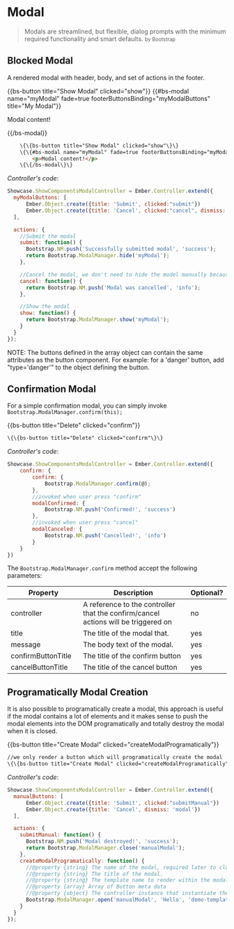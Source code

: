 # Modal

> Modals are streamlined, but flexible, dialog prompts with the minimum required functionality and smart defaults.
<small>by Bootstrap</small>

## Blocked Modal

A rendered modal with header, body, and set of actions in the footer.

<div class="bs-example">
    {{bs-button title="Show Modal" clicked="show"}}
    {{#bs-modal name="myModal" fade=true footerButtonsBinding="myModalButtons" title="My Modal"}}
        <p>Modal content!</p>
    {{/bs-modal}}
</div>

``` html
    \{\{bs-button title="Show Modal" clicked="show"\}\}
    \{\{#bs-modal name="myModal" fade=true footerButtonsBinding="myModalButtons" title="My Modal"\}\}
        <p>Modal content!</p>
    \{\{/bs-modal\}\}
```

_Controller's code_:

``` javascript
Showcase.ShowComponentsModalController = Ember.Controller.extend({
  myModalButtons: [
      Ember.Object.create({title: 'Submit', clicked:"submit"})
      Ember.Object.create({title: 'Cancel', clicked:"cancel", dismiss: 'modal'})
  ],

  actions: {
    //Submit the modal
    submit: function() {
      Bootstrap.NM.push('Successfully submitted modal', 'success');
      return Bootstrap.ModalManager.hide('myModal');
    },

    //Cancel the modal, we don't need to hide the model manually because we set {..., dismiss: 'modal'} on the button meta data
    cancel: function() {
      return Bootstrap.NM.push('Modal was cancelled', 'info');
    },

    //Show the modal
    show: function() {
      return Bootstrap.ModalManager.show('myModal');
    }
  }
});
```
NOTE: The buttons defined in the array object can contain the same attributes as the button component. For example: for a 'danger' button, add "type='danger'" to the object defining the button.


## Confirmation Modal
For a simple confirmation modal, you can simply invoke `Bootstrap.ModalManager.confirm(this);`

<div class="bs-example">
    {{bs-button title="Delete" clicked="confirm"}}
</div>

``` html
\{\{bs-button title="Delete" clicked="confirm"\}\}
```

_Controller's code_:

``` javascript
Showcase.ShowComponentsModalController = Ember.Controller.extend({
    confirm: {
        confirm: {
            Bootstrap.ModalManager.confirm(@);
        },
        //invoked when user press "confirm"
        modalConfirmed: {
            Bootstrap.NM.push('Confirmed!', 'success')
        },
        //invoked when user press "cancel"
        modalCanceled: {
            Bootstrap.NM.push('Cancelled!', 'info')
        }
    }
})
```


The `Bootstrap.ModalManager.confirm` method accept the following parameters:

<div class="table-responsive">
    <table class="table table-bordered table-striped">
        <thead>
            <tr>
                <th style="width: 150px;">Property</th>
                <th>Description</th>
                <th>Optional?</th>
            </tr>
        </thead>
        <tbody>
            <tr>
                <td>controller</td>
                <td>A reference to the controller that the confirm/cancel actions will be triggered on</td>
                <td>no</td>
            </tr>
            <tr>
                <td>title</td>
                <td>The title of the modal that.</td>
                <td>yes</td>
            </tr>
            <tr>
                <td>message</td>
                <td>The body text of the modal.</td>
                <td>yes</td>
            </tr>
            <tr>
                <td>confirmButtonTitle</td>
                <td>The title of the confirm button</td>
                <td>yes</td>
            </tr>
            <tr>
                <td>cancelButtonTitle</td>
                <td>The title of the cancel button</td>
                <td>yes</td>
            </tr>
        </tbody>
    </table>
</div>


## Programatically Modal Creation

It is also possible to programatically create a modal, this approach is useful if the modal contains a lot of elements and it makes sense to push the modal elements into the DOM programatically and totally destroy the modal when it is closed.


<div class="bs-example">
    {{bs-button title="Create Modal" clicked="createModalProgramatically"}}
</div>

``` html
//we only render a button which will programatically create the modal
\{\{bs-button title="Create Modal" clicked="createModalProgramatically"\}\}
```

_Controller's code_:

``` javascript
Showcase.ShowComponentsModalController = Ember.Controller.extend({
  manualButtons: [
      Ember.Object.create({title: 'Submit', clicked:"submitManual"})
      Ember.Object.create({title: 'Cancel', dismiss: 'modal'})
  ],

  actions: {
    submitManual: function() {
      Bootstrap.NM.push('Modal destroyed!', 'success');
      return Bootstrap.ModalManager.close('manualModal');
    },
    createModalProgramatically: function() {
      //@property {string} The name of the modal, required later to close the modal (see submitManual function above)
      //@property {string} The title of the modal.
      //@property {string} The template name to render within the modal body, a View class may also be specified.
      //@property {array} Array of Button meta data
      //@property {object} The controller instance that instantiate the modal.
      Bootstrap.ModalManager.open('manualModal', 'Hello', 'demo-template', this.manualButtons, this);
    }
  }
});
```
